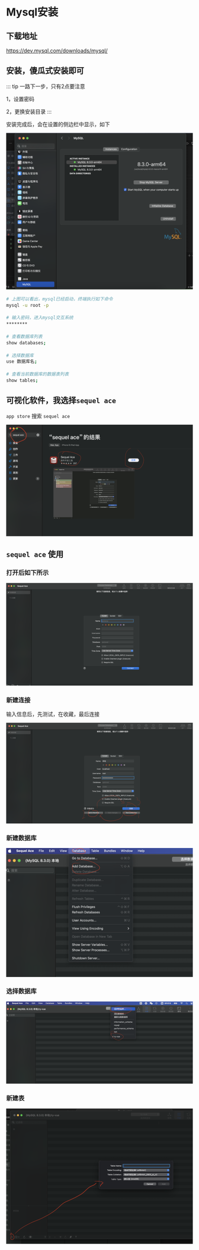 # Mysql安装

## 下载地址

https://dev.mysql.com/downloads/mysql/

## 安装，傻瓜式安装即可

::: tip
一路下一步，只有2点要注意

1，设置密码

2，更换安装目录
:::

安装完成后，会在设置的侧边栏中显示，如下

![003](./pics/003.png)


```bash
# 上图可以看出，mysql已经启动，终端执行如下命令
mysql -u root -p

# 输入密码，进入mysql交互系统
********

# 查看数据库列表
show databases;

# 选择数据库
use 数据库名;

# 查看当前数据库的数据表列表
show tables;

```

## 可视化软件，我选择`sequel ace`

`app store` 搜索 `sequel ace`

![004](./pics/004.png)

## `sequel ace` 使用

### 打开后如下所示

![005](./pics/005.png)


### 新建连接
输入信息后，先测试，在收藏，最后连接

![006](./pics/006.png)

### 新建数据库

![007](./pics/007.png)

### 选择数据库

![008](./pics/008.png)

### 新建表

![009](./pics/009.png)
